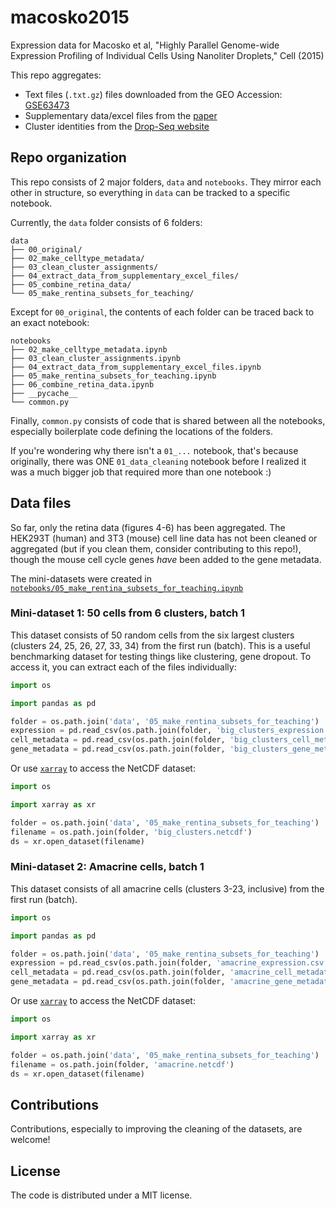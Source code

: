 # macosko2015

Expression data for Macosko et al, "Highly Parallel Genome-wide Expression Profiling of Individual Cells Using Nanoliter Droplets," Cell (2015)

This repo aggregates:
- Text files (`.txt.gz`) files downloaded from the GEO Accession: [GSE63473](https://www.ncbi.nlm.nih.gov/geo/query/acc.cgi?acc=GSE63473)
- Supplementary data/excel files from the [paper](https://www.ncbi.nlm.nih.gov/pmc/articles/PMC4481139/)
- Cluster identities from the [Drop-Seq website](http://mccarrolllab.com/dropseq/)

## Repo organization


This repo consists of 2 major folders, `data` and `notebooks`. They mirror each
other in structure, so everything in `data` can be tracked to a specific notebook.

Currently, the `data` folder consists of 6 folders:

```
data
├── 00_original/
├── 02_make_celltype_metadata/
├── 03_clean_cluster_assignments/
├── 04_extract_data_from_supplementary_excel_files/
├── 05_combine_retina_data/
└── 05_make_rentina_subsets_for_teaching/
```

Except for `00_original`, the contents of each folder can be traced back to an
exact notebook:

```
notebooks
├── 02_make_celltype_metadata.ipynb
├── 03_clean_cluster_assignments.ipynb
├── 04_extract_data_from_supplementary_excel_files.ipynb
├── 05_make_rentina_subsets_for_teaching.ipynb
├── 06_combine_retina_data.ipynb
├── __pycache__
└── common.py
```

Finally, `common.py` consists of code that is shared between all the notebooks,
especially boilerplate code defining the locations of the folders.

If you're wondering why there isn't a `01_...` notebook, that's because
originally, there was ONE `01_data_cleaning` notebook before I realized it was
a much bigger job that required more than one notebook :)

## Data files

So far, only the retina data (figures 4-6) has been aggregated. The HEK293T
(human) and 3T3 (mouse) cell line data has not been cleaned or aggregated (but
if you clean them, consider contributing to this repo!), though the mouse cell
cycle genes *have* been added to the gene metadata.

The mini-datasets were created in
[`notebooks/05_make_rentina_subsets_for_teaching.ipynb`](notebooks/05_make_rentina_subsets_for_teaching.ipynb)

### Mini-dataset 1: 50 cells from 6 clusters, batch 1

This dataset consists of 50 random cells from the six largest clusters
(clusters 24, 25, 26, 27, 33, 34) from the first run (batch). This is a useful
benchmarking dataset for testing things like clustering, gene dropout. To
access it, you can extract each of the files individually:

```python
import os

import pandas as pd

folder = os.path.join('data', '05_make_rentina_subsets_for_teaching')
expression = pd.read_csv(os.path.join(folder, 'big_clusters_expression.csv'))
cell_metadata = pd.read_csv(os.path.join(folder, 'big_clusters_cell_metadata.csv'))
gene_metadata = pd.read_csv(os.path.join(folder, 'big_clusters_gene_metadata.csv'))
```


Or use [`xarray`](http://xarray.pydata.org/) to access the NetCDF dataset:

```python
import os

import xarray as xr

folder = os.path.join('data', '05_make_rentina_subsets_for_teaching')
filename = os.path.join(folder, 'big_clusters.netcdf')
ds = xr.open_dataset(filename)
```

### Mini-dataset 2: Amacrine cells, batch 1

This dataset consists of all amacrine cells (clusters 3-23, inclusive) from the
first run (batch).

```python
import os

import pandas as pd

folder = os.path.join('data', '05_make_rentina_subsets_for_teaching')
expression = pd.read_csv(os.path.join(folder, 'amacrine_expression.csv'))
cell_metadata = pd.read_csv(os.path.join(folder, 'amacrine_cell_metadata.csv'))
gene_metadata = pd.read_csv(os.path.join(folder, 'amacrine_gene_metadata.csv'))
```


Or use [`xarray`](http://xarray.pydata.org/) to access the NetCDF dataset:

```python
import os

import xarray as xr

folder = os.path.join('data', '05_make_rentina_subsets_for_teaching')
filename = os.path.join(folder, 'amacrine.netcdf')
ds = xr.open_dataset(filename)
```


## Contributions

Contributions, especially to improving the cleaning of the datasets, are welcome!

## License

The code is distributed under a MIT license.